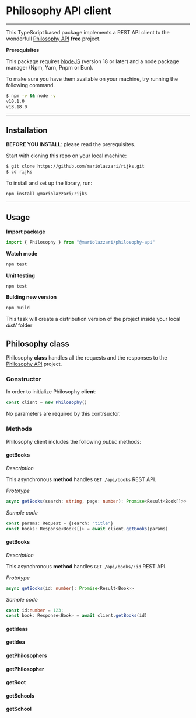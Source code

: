 # Philosophy API client
---

This TypeScript based package implements a REST API client to the wonderfull [Philosophy API](https://philosophyapi.pythonanywhere.com/) **free** project.

**Prerequisites**

This package requires [NodeJS](https://nodejs.org) (version 18 or later) and a node package manager (Npm, Yarn, Pnpm or Bun). 

To make sure you have them available on your machine, try running the following command.

```sh
$ npm -v && node -v
v10.1.0
v18.18.0
```
---

## Installation

**BEFORE YOU INSTALL**: please read the prerequisites.

Start with cloning this repo on your local machine:

```sh
$ git clone https://github.com/mariolazzari/rijks.git
$ cd rijks
```

To install and set up the library, run:

```sh
npm install @mariolazzari/rijks
```
___

## Usage

**Import package**
```js
import { Philosophy } from "@mariolazzari/philosophy-api"
```

**Watch mode**
```sh
npm test
```

**Unit testing**
```sh
npm test
```

**Bulding new version**
```sh
npm build
```

This task will create a distribution version of the project inside your local *dist/* folder

## Philosophy class

Philosophy **class** handles all the requests and the responses to the [Philosophy API](https://philosophyapi.pythonanywhere.com) project.

### Constructor

In order to initialize Philosophy **client**:

```js
const client = new Philosophy()
```

No parameters are required by this contrsuctor.

### Methods

Philosophy client includes the following *public* methods:


#### getBooks

*Description*

This asynchronous **method** handles `GET /api/books` REST API.

*Prototype*

```ts
async getBooks(search: string, page: number): Promise<Result<Book[]>>
```

*Sample code*

```ts
const params: Request = {search: "title"}
const books: Response<Books[]> = await client.getBooks(params)
```

#### getBooks

*Description*

This asynchronous **method** handles `GET /api/books/:id` REST API.

*Prototype*

```ts
async getBooks(id: number): Promise<Result<Book>>
```

*Sample code*

```ts
const id:number = 123;
const book: Response<Book> = await client.getBooks(id)
```


#### getIdeas

#### getIdea

#### getPhilosophers

#### getPhilosopher

#### getRoot

#### getSchools

#### getSchool


